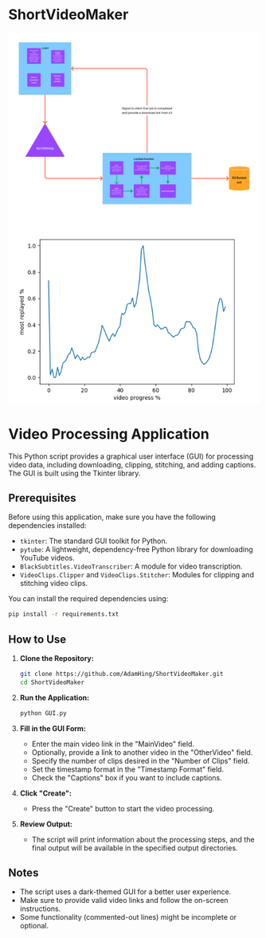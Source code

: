 ﻿# ShortVideoMaker
![alt text](https://github.com/AdamHing/ShortVideoMaker/blob/main/src/img/Clipper_Architecture.png?raw=true)
![alt text](https://github.com/AdamHing/ShortVideoMaker/blob/main/src/img/Figure_1.png?raw=true)


# Video Processing Application

This Python script provides a graphical user interface (GUI) for processing video data, including downloading, clipping, stitching, and adding captions. The GUI is built using the Tkinter library.

## Prerequisites

Before using this application, make sure you have the following dependencies installed:

- `tkinter`: The standard GUI toolkit for Python.
- `pytube`: A lightweight, dependency-free Python library for downloading YouTube videos.
- `BlackSubtitles.VideoTranscriber`: A module for video transcription.
- `VideoClips.Clipper` and `VideoClips.Stitcher`: Modules for clipping and stitching video clips.

You can install the required dependencies using:

```bash
pip install -r requirements.txt
```

## How to Use

1. **Clone the Repository:**
   ```bash
   git clone https://github.com/AdamHing/ShortVideoMaker.git
   cd ShortVideoMaker
   ```

2. **Run the Application:**
   ```bash
   python GUI.py
   ```

3. **Fill in the GUI Form:**
   - Enter the main video link in the "MainVideo" field.
   - Optionally, provide a link to another video in the "OtherVideo" field.
   - Specify the number of clips desired in the "Number of Clips" field.
   - Set the timestamp format in the "Timestamp Format" field.
   - Check the "Captions" box if you want to include captions.

4. **Click "Create":**
   - Press the "Create" button to start the video processing.

5. **Review Output:**
   - The script will print information about the processing steps, and the final output will be available in the specified output directories.

## Notes

- The script uses a dark-themed GUI for a better user experience.
- Make sure to provide valid video links and follow the on-screen instructions.
- Some functionality (commented-out lines) might be incomplete or optional.

